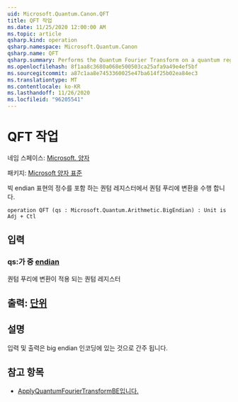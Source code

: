 ```yaml
---
uid: Microsoft.Quantum.Canon.QFT
title: QFT 작업
ms.date: 11/25/2020 12:00:00 AM
ms.topic: article
qsharp.kind: operation
qsharp.namespace: Microsoft.Quantum.Canon
qsharp.name: QFT
qsharp.summary: Performs the Quantum Fourier Transform on a quantum register containing an integer in the big-endian representation.
ms.openlocfilehash: 8f1aa8c3680a068e500503ca25afa9a49e4ef5bf
ms.sourcegitcommit: a87c1aa8e7453360025e47ba614f25b02ea84ec3
ms.translationtype: MT
ms.contentlocale: ko-KR
ms.lasthandoff: 11/26/2020
ms.locfileid: "96205541"
---
```

# <a name="qft-operation"></a>QFT 작업

네임 스페이스: [Microsoft. 양자](xref:Microsoft.Quantum.Canon)

패키지: [Microsoft 양자 표준](https://nuget.org/packages/Microsoft.Quantum.Standard)


빅 endian 표현의 정수를 포함 하는 퀀텀 레지스터에서 퀀텀 푸리에 변환을 수행 합니다.

```qsharp
operation QFT (qs : Microsoft.Quantum.Arithmetic.BigEndian) : Unit is Adj + Ctl
```


## <a name="input"></a>입력

### <a name="qs--bigendian"></a>qs:가 중 [endian](xref:Microsoft.Quantum.Arithmetic.BigEndian)

퀀텀 푸리에 변환이 적용 되는 퀀텀 레지스터



## <a name="output--unit"></a>출력: [단위](xref:microsoft.quantum.lang-ref.unit)



## <a name="remarks"></a>설명

입력 및 출력은 big endian 인코딩에 있는 것으로 간주 됩니다.

## <a name="see-also"></a>참고 항목

- [ApplyQuantumFourierTransformBE입니다.](xref:Microsoft.Quantum.Canon.ApplyQuantumFourierTransformBE)